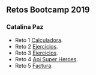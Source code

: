 ## Retos Bootcamp 2019
### Catalina Paz


- Reto 1 [Calculadora](https://creaticjs.github.io/RetosCatalinaPaz/reto1-calculadora/index.html).
- Reto 2  [Ejercicios](https://creaticjs.github.io/RetosCatalinaPaz/reto2-1_media_puntuaciones/).
- Reto 3  [Ejercicios](https://creaticjs.github.io/RetosCatalinaPaz/reto3-/).
- Reto 4  [Api Super Heroes](https://creaticjs.github.io/RetosCatalinaPaz/reto4-api_SuperHeroes/ejercicio_api.html).
- Reto 5  [Factura](https://creaticjs.github.io/RetosCatalinaPaz/reto5/index.html).


